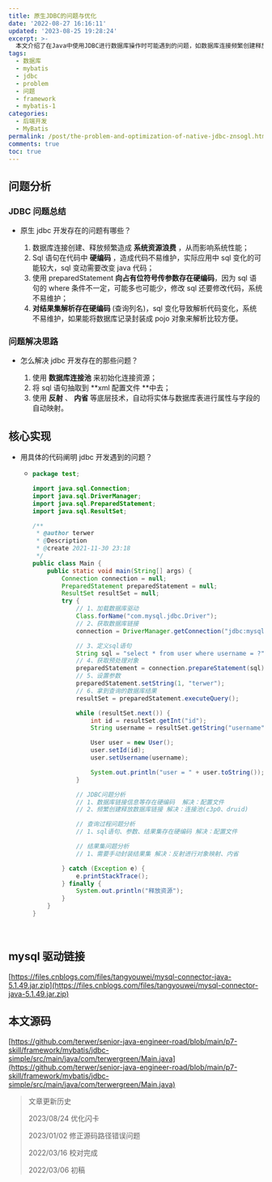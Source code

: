 ```yaml
---
title: 原生JDBC的问题与优化
date: '2022-08-27 16:16:11'
updated: '2023-08-25 19:28:24'
excerpt: >-
  本文介绍了在Java中使用JDBC进行数据库操作时可能遇到的问题，如数据库连接频繁创建释放、SQL硬编码、结果集解析困难等，并提出了解决方案。作者通过使用数据库连接池、将SQL语句抽取到配置文件、利用反射内省等技术来解决这些问题，从而提高了系统性能和代码可维护性。
tags:
  - 数据库
  - mybatis
  - jdbc
  - problem
  - 问题
  - framework
  - mybatis-1
categories:
  - 后端开发
  - MyBatis
permalink: /post/the-problem-and-optimization-of-native-jdbc-znsogl.html
comments: true
toc: true
---
```



## 问题分析

### JDBC 问题总结

* 原生 jdbc 开发存在的问题有哪些？

  1. 数据库连接创建、释放频繁造成 **系统资源浪费** ，从而影响系统性能；
  2. Sql 语句在代码中 **硬编码** ，造成代码不易维护，实际应用中 sql 变化的可能较大，sql 变动需要改变 java 代码；
  3. 使用 preparedStatement **向占有位符号传参数存在硬编码 ​**，因为 sql 语句的 where 条件不一定，可能多也可能少，修改 sql 还要修改代码，系统不易维护；
  4. **对结果集解析存在硬编码 ​**(查询列名)，sql 变化导致解析代码变化，系统不易维护，如果能将数据库记录封装成 pojo 对象来解析比较方便。

### 问题解决思路

* 怎么解决 jdbc 开发存在的那些问题？

  1. 使用 **数据库连接池** 来初始化连接资源；
  2. 将 sql 语句抽取到 **xml 配置文件 ​**中去；
  3. 使用 **反射** 、 **内省** 等底层技术，自动将实体与数据库表进行属性与字段的自动映射。

## 核心实现

* 用具体的代码阐明 jdbc 开发遇到的问题？

  * ```java
    package test;

    import java.sql.Connection;
    import java.sql.DriverManager;
    import java.sql.PreparedStatement;
    import java.sql.ResultSet;

    /**
     * @author terwer
     * @Description
     * @create 2021-11-30 23:18
     */
    public class Main {
        public static void main(String[] args) {
            Connection connection = null;
            PreparedStatement preparedStatement = null;
            ResultSet resultSet = null;
            try {
                // 1、加载数据库驱动
                Class.forName("com.mysql.jdbc.Driver");
                // 2、获取数据库链接
                connection = DriverManager.getConnection("jdbc:mysql://localhost:3306/mybatis?characterEncoding=utf-8&useSSL=false", "root", "123456");

                // 3、定义sql语句
                String sql = "select * from user where username = ?";
                // 4、获取预处理对象
                preparedStatement = connection.prepareStatement(sql);
                // 5、设置参数
                preparedStatement.setString(1, "terwer");
                // 6、拿到查询的数据库结果
                resultSet = preparedStatement.executeQuery();

                while (resultSet.next()) {
                    int id = resultSet.getInt("id");
                    String username = resultSet.getString("username");

                    User user = new User();
                    user.setId(id);
                    user.setUsername(username);

                    System.out.println("user = " + user.toString());
                }

                // JDBC问题分析
                // 1、数据库链接信息等存在硬编码  解决：配置文件
                // 2、频繁创建释放数据库链接 解决：连接池(c3p0、druid)

                // 查询过程问题分析
                // 1、sql语句、参数、结果集存在硬编码 解决：配置文件

                // 结果集问题分析
                // 1、需要手动封装结果集 解决：反射进行对象映射、内省

            } catch (Exception e) {
                e.printStackTrace();
            } finally {
                System.out.println("释放资源");
            }
        }
    }
    ```

‍

## mysql 驱动链接

[https://files.cnblogs.com/files/tangyouwei/mysql-connector-java-5.1.49.jar.zip](https://files.cnblogs.com/files/tangyouwei/mysql-connector-java-5.1.49.jar.zip)

## 本文源码

[https://github.com/terwer/senior-java-engineer-road/blob/main/p7-skill/framework/mybatis/jdbc-simple/src/main/java/com/terwergreen/Main.java](https://github.com/terwer/senior-java-engineer-road/blob/main/p7-skill/framework/mybatis/jdbc-simple/src/main/java/com/terwergreen/Main.java)

> 文章更新历史
>
> 2023/08/24 优化闪卡
>
> 2023/01/02 修正源码路径错误问题
>
> 2022/03/16 校对完成
>
> 2022/03/06 初稿

‍
